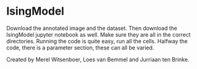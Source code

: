 # IsingModel

Download the annotated image and the dataset. Then download the IsingModel jupyter notebook as well. Make sure they are all in the correct directories. Running the code is quite easy, run all the cells. Halfway the code, there is a parameter section, these can all be varied.  

Created by Merel Witsenboer, Loes van Bemmel and Jurriaan ten Brinke.
